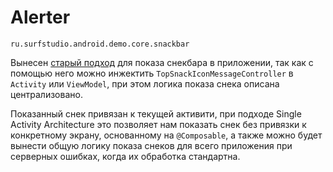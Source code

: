 # Alerter

`ru.surfstudio.android.demo.core.snackbar`

Вынесен [старый подход](https://github.com/surfstudio/SurfAndroidStandard/tree/dev/G-0.5.0/template/v-message-controller-top) для показа снекбара в приложении,
так как с помощью него можно инжектить `TopSnackIconMessageController` в `Activity` или `ViewModel`, при этом логика показа снека описана централизовано.

Показанный снек привязан к текущей активити, при подходе Single Activity Architecture это позволяет нам показать снек без привязки к конкретному экрану, основанному на `@Composable`,
а также можно будет вынести общую логику показа снеков для всего приложения при серверных ошибках, когда их обработка стандартна.